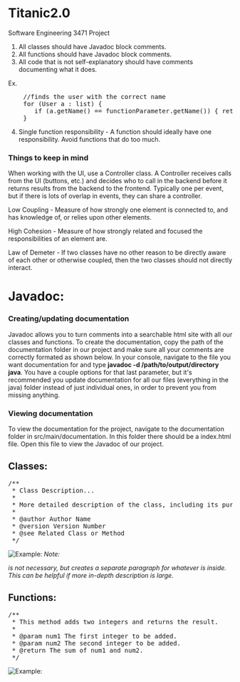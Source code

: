 # Titanic2.0
Software Engineering 3471 Project

1. All classes should have Javadoc block comments.
2. All functions should have Javadoc block comments.
3. All code that is not self-explanatory should have comments documenting what it does.

Ex.
<pre>
    //finds the user with the correct name
    for (User a : list) { 
	   if (a.getName() == functionParameter.getName()) { return a; } 
    }
</pre>
    
4. Single function responsibility - A function should ideally have one responsibility. Avoid functions that do too much.

### Things to keep in mind
When working with the UI, use a Controller class. A Controller receives calls 
from the UI (buttons, etc.) and decides who to call in the backend before it 
returns results from the backend to the frontend. Typically one per event, 
but if there is lots of overlap in events, they can share a controller.

Low Coupling - Measure of how strongly one element is connected to, and has
knowledge of, or relies upon other elements.

High Cohesion - Measure of how strongly related and focused the responsibilities of
an element are.

Law of Demeter - If two classes have no other reason to be directly aware of each
other or otherwise coupled, then the two classes should not directly interact.

# Javadoc:
### Creating/updating documentation
Javadoc allows you to turn comments into a searchable html site with all
our classes and functions. To create the documentation, copy the path of the
documentation folder in our project and make sure all your comments are correctly
formated as shown below. In your console, navigate to the file you want documentation
for and type **javadoc -d /path/to/output/directory java**. You have a couple
options for that last parameter, but it's recommended you update documentation
for all our files (everything in the java) folder instead of just individual ones,
in order to prevent you from missing anything.

### Viewing documentation
To view the documentation for the project, navigate to the documentation folder
in src/main/documentation. In this folder there should be a index.html file. Open
this file to view the Javadoc of our project.

## Classes:
<pre>
/**
 * Class Description...
 *
 * More detailed description of the class, including its purpose, usage, and any other relevant information.
 *
 * @author Author Name
 * @version Version Number
 * @see Related Class or Method
 */
</pre>

![Example:](https://i.imgur.com/oAi474a.png)
*Note: **<p></p>** is not necessary, but creates a separate paragraph for whatever
is inside. This can be helpful if more in-depth description is large.*

## Functions:
<pre>
/**
 * This method adds two integers and returns the result.
 *
 * @param num1 The first integer to be added.
 * @param num2 The second integer to be added.
 * @return The sum of num1 and num2.
 */
</pre>

![Example:](https://i.imgur.com/D7x3MeY.png)

